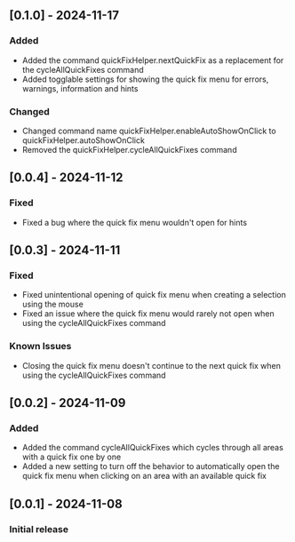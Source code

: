 ## [0.1.0] - 2024-11-17
### Added
- Added the command quickFixHelper.nextQuickFix as a replacement for the cycleAllQuickFixes command
- Added togglable settings for showing the quick fix menu for errors, warnings, information and hints

### Changed
- Changed command name quickFixHelper.enableAutoShowOnClick to quickFixHelper.autoShowOnClick
- Removed the quickFixHelper.cycleAllQuickFixes command

## [0.0.4] - 2024-11-12
### Fixed
- Fixed a bug where the quick fix menu wouldn't open for hints

## [0.0.3] - 2024-11-11
### Fixed
- Fixed unintentional opening of quick fix menu when creating a selection using the mouse
- Fixed an issue where the quick fix menu would rarely not open when using the cycleAllQuickFixes command

### Known Issues
- Closing the quick fix menu doesn't continue to the next quick fix when using the cycleAllQuickFixes command

## [0.0.2] - 2024-11-09
### Added
- Added the command cycleAllQuickFixes which cycles through all areas with a quick fix one by one
- Added a new setting to turn off the behavior to automatically open the quick fix menu when clicking on an area with an available quick fix

## [0.0.1] - 2024-11-08
### Initial release
